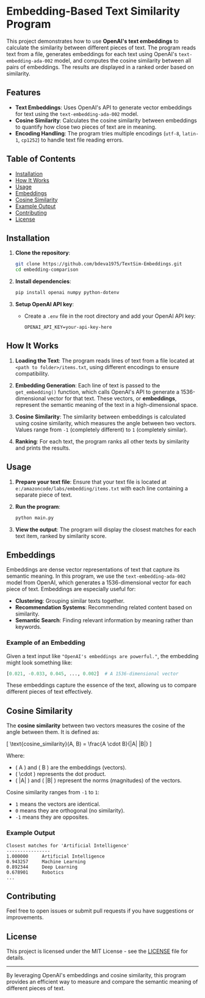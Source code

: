 # Embedding-Based Text Similarity Program

This project demonstrates how to use **OpenAI's text embeddings** to calculate the similarity between different pieces of text. The program reads text from a file, generates embeddings for each text using OpenAI's `text-embedding-ada-002` model, and computes the cosine similarity between all pairs of embeddings. The results are displayed in a ranked order based on similarity.

## Features

- **Text Embeddings**: Uses OpenAI's API to generate vector embeddings for text using the `text-embedding-ada-002` model.
- **Cosine Similarity**: Calculates the cosine similarity between embeddings to quantify how close two pieces of text are in meaning.
- **Encoding Handling**: The program tries multiple encodings (`utf-8`, `latin-1`, `cp1252`) to handle text file reading errors.
  
## Table of Contents

- [Installation](#installation)
- [How It Works](#how-it-works)
- [Usage](#usage)
- [Embeddings](#embeddings)
- [Cosine Similarity](#cosine-similarity)
- [Example Output](#example-output)
- [Contributing](#contributing)
- [License](#license)

## Installation

1. **Clone the repository**:
   ```bash
   git clone https://github.com/bdeva1975/TextSim-Embeddings.git
   cd embedding-comparison
   ```

2. **Install dependencies**:
   ```bash
   pip install openai numpy python-dotenv
   ```

3. **Setup OpenAI API key**:
   - Create a `.env` file in the root directory and add your OpenAI API key:
     ```
     OPENAI_API_KEY=your-api-key-here
     ```

## How It Works

1. **Loading the Text**: The program reads lines of text from a file located at `<path to folder>/items.txt`, using different encodings to ensure compatibility.
   
2. **Embedding Generation**: Each line of text is passed to the `get_embedding()` function, which calls OpenAI's API to generate a 1536-dimensional vector for that text. These vectors, or **embeddings**, represent the semantic meaning of the text in a high-dimensional space.

3. **Cosine Similarity**: The similarity between embeddings is calculated using cosine similarity, which measures the angle between two vectors. Values range from `-1` (completely different) to `1` (completely similar).

4. **Ranking**: For each text, the program ranks all other texts by similarity and prints the results.

## Usage

1. **Prepare your text file**: Ensure that your text file is located at `e:/amazoncode/labs/embedding/items.txt` with each line containing a separate piece of text.

2. **Run the program**:
   ```bash
   python main.py
   ```

3. **View the output**: The program will display the closest matches for each text item, ranked by similarity score.

## Embeddings

Embeddings are dense vector representations of text that capture its semantic meaning. In this program, we use the `text-embedding-ada-002` model from OpenAI, which generates a 1536-dimensional vector for each piece of text. Embeddings are especially useful for:

- **Clustering**: Grouping similar texts together.
- **Recommendation Systems**: Recommending related content based on similarity.
- **Semantic Search**: Finding relevant information by meaning rather than keywords.

### Example of an Embedding

Given a text input like `"OpenAI's embeddings are powerful."`, the embedding might look something like:

```python
[0.021, -0.033, 0.045, ..., 0.002]  # A 1536-dimensional vector
```

These embeddings capture the essence of the text, allowing us to compare different pieces of text effectively.

## Cosine Similarity

The **cosine similarity** between two vectors measures the cosine of the angle between them. It is defined as:

\[
\text{cosine\_similarity}(A, B) = \frac{A \cdot B}{\|A\| \|B\|}
\]

Where:
- \( A \) and \( B \) are the embeddings (vectors).
- \( \cdot \) represents the dot product.
- \( \|A\| \) and \( \|B\| \) represent the norms (magnitudes) of the vectors.

Cosine similarity ranges from `-1` to `1`:
- `1` means the vectors are identical.
- `0` means they are orthogonal (no similarity).
- `-1` means they are opposites.

### Example Output

```
Closest matches for 'Artificial Intelligence'
----------------
1.000000     Artificial Intelligence
0.943257     Machine Learning
0.892344     Deep Learning
0.678901     Robotics
...
```

## Contributing

Feel free to open issues or submit pull requests if you have suggestions or improvements.

## License

This project is licensed under the MIT License - see the [LICENSE](LICENSE) file for details.

---

By leveraging OpenAI's embeddings and cosine similarity, this program provides an efficient way to measure and compare the semantic meaning of different pieces of text.
